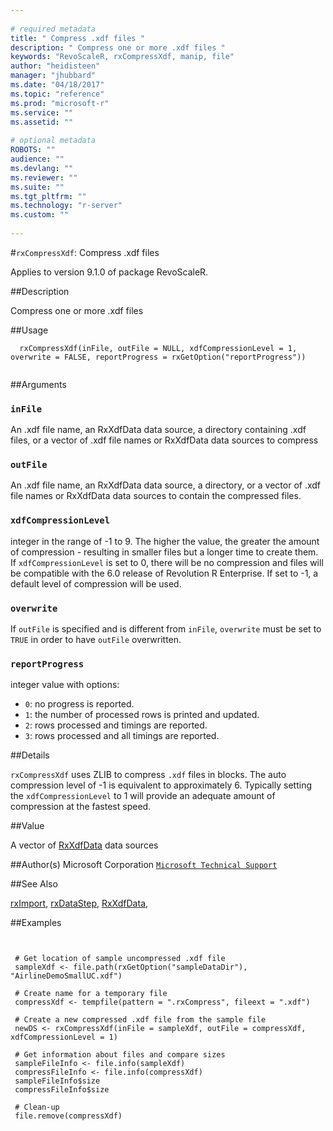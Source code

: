 ```yaml
--- 
 
# required metadata 
title: " Compress .xdf files " 
description: " Compress one or more .xdf files " 
keywords: "RevoScaleR, rxCompressXdf, manip, file" 
author: "heidisteen" 
manager: "jhubbard" 
ms.date: "04/18/2017" 
ms.topic: "reference" 
ms.prod: "microsoft-r" 
ms.service: "" 
ms.assetid: "" 
 
# optional metadata 
ROBOTS: "" 
audience: "" 
ms.devlang: "" 
ms.reviewer: "" 
ms.suite: "" 
ms.tgt_pltfrm: "" 
ms.technology: "r-server" 
ms.custom: "" 
 
--- 
```

 
 
 #`rxCompressXdf`:  Compress .xdf files 

 Applies to version 9.1.0 of package RevoScaleR.
 
 ##Description
 
Compress one or more .xdf files
 
 
 ##Usage

```   
  rxCompressXdf(inFile, outFile = NULL, xdfCompressionLevel = 1, overwrite = FALSE, reportProgress = rxGetOption("reportProgress"))
 
```
 
 ##Arguments

   
    
 ### `inFile`
  An .xdf file name, an RxXdfData data source, a directory containing .xdf files, or a vector of .xdf file names or RxXdfData data sources to compress  
  
    
 ### `outFile`
  An .xdf file name, an RxXdfData data source, a directory, or a vector of .xdf file names or RxXdfData data sources to contain the compressed files.  
  
    
 ### `xdfCompressionLevel`
 integer in the range of -1 to 9.  The higher the value, the greater the  amount of compression - resulting in smaller files but a longer time to create them. If  `xdfCompressionLevel` is set to 0, there will be no compression and files will be compatible  with the 6.0 release of Revolution R Enterprise.  If set to -1, a default level of compression  will be used.   
  
    
 ### `overwrite`
  If `outFile` is specified and is different from `inFile`, `overwrite` must be set to `TRUE` in order to have `outFile` overwritten.  
  
    
 ### `reportProgress`
  integer value with options:  
*   `0`: no progress is reported. 
*   `1`: the number of processed rows is printed and updated. 
*   `2`: rows processed and timings are reported. 
*   `3`: rows processed and all timings are reported. 
  
  
 
 
 ##Details
 
`rxCompressXdf` uses ZLIB to compress `.xdf` files in blocks.  The auto compression level
of -1 is equivalent to approximately 6.  Typically setting the `xdfCompressionLevel` to 1 
will provide an adequate amount of compression at the fastest speed.
 
 
 ##Value
 
A vector of [RxXdfData](../../scaler/packagehelp/rxxdfdata.md) data sources
 
 ##Author(s)
 Microsoft Corporation [`Microsoft Technical Support`](https://go.microsoft.com/fwlink/?LinkID=698556&clcid=0x409)
 
 
 
 ##See Also
 
[rxImport](../../scaler/packagehelp/rximport.md),
[rxDataStep](../../scaler/packagehelp/rxdatastep.md),
[RxXdfData](../../scaler/packagehelp/rxxdfdata.md),
   
 ##Examples

 ```
   
  
  # Get location of sample uncompressed .xdf file
  sampleXdf <- file.path(rxGetOption("sampleDataDir"), "AirlineDemoSmallUC.xdf")
  	
  # Create name for a temporary file
  compressXdf <- tempfile(pattern = ".rxCompress", fileext = ".xdf")	
  
  # Create a new compressed .xdf file from the sample file
  newDS <- rxCompressXdf(inFile = sampleXdf, outFile = compressXdf, xdfCompressionLevel = 1)
  	
  # Get information about files and compare sizes
  sampleFileInfo <- file.info(sampleXdf)
  compressFileInfo <- file.info(compressXdf)
  sampleFileInfo$size
  compressFileInfo$size
  
  # Clean-up
  file.remove(compressXdf)
  
 
```
 
 
 
